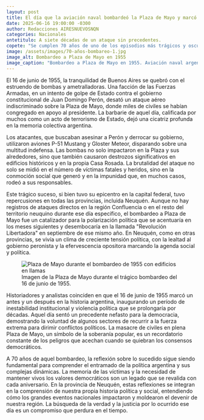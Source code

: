 ```yaml
---
layout: post
title: El día que la aviación naval bombardeó la Plaza de Mayo y marcó a fuego la historia argentina.
date: 2025-06-16 19:00:00 -0300
author: Redacciones AIRESNUEVOSNQN
categories: Nacionales
antetitulo: A siete décadas de un ataque sin precedentes.
copete: "Se cumplen 70 años de uno de los episodios más trágicos y oscuros de la historia reciente de Argentina: el bombardeo a Plaza de Mayo del 16 de junio de 1955. Aquel día, aviones de la Armada y la Fuerza Aérea arrojaron casi 10.000 kilos de bombas sobre la multitud congregada frente a la Casa Rosada, dejando un saldo de más de 300 muertos y un millar de heridos, un hecho que inauguró un ciclo de violencia política cuyas consecuencias se sintieron en todo el país, incluida la provincia de Neuquén."
image: /assets/images/70-años-bombareo-1.jpg 
image_alt: Bombardeo a Plaza de Mayo en 1955
image_caption: "Bombardeo a Plaza de Mayo en 1955. Aviación naval argentina atacando la Casa Rosada."
---
```


El 16 de junio de 1955, la tranquilidad de Buenos Aires se quebró con el estruendo de bombas y ametralladoras. Una facción de las Fuerzas Armadas, en un intento de golpe de Estado contra el gobierno constitucional de Juan Domingo Perón, desató un ataque aéreo indiscriminado sobre la Plaza de Mayo, donde miles de civiles se habían congregado en apoyo al presidente. La barbarie de aquel día, calificada por muchos como un acto de terrorismo de Estado, dejó una cicatriz profunda en la memoria colectiva argentina.

Los atacantes, que buscaban asesinar a Perón y derrocar su gobierno, utilizaron aviones P-51 Mustang y Gloster Meteor, disparando sobre una multitud indefensa. Las bombas no solo impactaron en la Plaza y sus alrededores, sino que también causaron destrozos significativos en edificios históricos y en la propia Casa Rosada. La brutalidad del ataque no solo se midió en el número de víctimas fatales y heridos, sino en la conmoción social que generó y en la impunidad que, en muchos casos, rodeó a sus responsables.

Este trágico suceso, si bien tuvo su epicentro en la capital federal, tuvo repercusiones en todas las provincias, incluida Neuquén. Aunque no hay registros de ataques directos en la región Confluencia o en el resto del territorio neuquino durante ese día específico, el bombardeo a Plaza de Mayo fue un catalizador para la polarización política que se acentuaría en los meses siguientes y desembocaría en la llamada "Revolución Libertadora" en septiembre de ese mismo año. En Neuquén, como en otras provincias, se vivía un clima de creciente tensión política, con la lealtad al gobierno peronista y la efervescencia opositora marcando la agenda social y política.

<figure>
  <img src="/assets/images/70-años-bomabardeo-2.jpg" alt="Plaza de Mayo durante el bombardeo de 1955 con edificios en llamas">
  <figcaption>Imagen de la Plaza de Mayo durante el trágico bombardeo del 16 de junio de 1955.</figcaption>
</figure>

Historiadores y analistas coinciden en que el 16 de junio de 1955 marcó un antes y un después en la historia argentina, inaugurando un período de inestabilidad institucional y violencia política que se prolongaría por décadas. Aquel día sentó un precedente nefasto para la democracia, demostrando la voluntad de algunos sectores de recurrir a la fuerza extrema para dirimir conflictos políticos. La masacre de civiles en plena Plaza de Mayo, un símbolo de la soberanía popular, es un recordatorio constante de los peligros que acechan cuando se quiebran los consensos democráticos.

A 70 años de aquel bombardeo, la reflexión sobre lo sucedido sigue siendo fundamental para comprender el entramado de la política argentina y sus complejas dinámicas. La memoria de las víctimas y la necesidad de mantener vivos los valores democráticos son un legado que se revalida con cada aniversario. En la provincia de Neuquén, estas reflexiones se integran en la comprensión de nuestra propia historia política y social, entendiendo cómo los grandes eventos nacionales impactaron y moldearon el devenir de nuestra región. La búsqueda de la verdad y la justicia por lo ocurrido ese día es un compromiso que perdura en el tiempo.